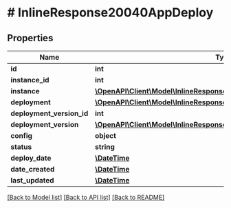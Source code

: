 # # InlineResponse20040AppDeploy

## Properties

Name | Type | Description | Notes
------------ | ------------- | ------------- | -------------
**id** | **int** |  | [optional]
**instance_id** | **int** |  | [optional]
**instance** | [**\OpenAPI\Client\Model\InlineResponse20040AppDeployInstance**](InlineResponse20040AppDeployInstance.md) |  | [optional]
**deployment** | [**\OpenAPI\Client\Model\InlineResponse20040AppDeployDeployment**](InlineResponse20040AppDeployDeployment.md) |  | [optional]
**deployment_version_id** | **int** |  | [optional]
**deployment_version** | [**\OpenAPI\Client\Model\InlineResponse20040AppDeployDeploymentVersion**](InlineResponse20040AppDeployDeploymentVersion.md) |  | [optional]
**config** | **object** |  | [optional]
**status** | **string** |  | [optional]
**deploy_date** | [**\DateTime**](\DateTime.md) |  | [optional]
**date_created** | [**\DateTime**](\DateTime.md) |  | [optional]
**last_updated** | [**\DateTime**](\DateTime.md) |  | [optional]

[[Back to Model list]](../../README.md#models) [[Back to API list]](../../README.md#endpoints) [[Back to README]](../../README.md)
